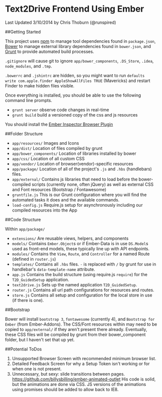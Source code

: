 Text2Drive Frontend Using Ember
===============================

Last Updated 3/10/2014 by Chris Thoburn (@runspired)


##Getting Started

This project uses [npm](https://www.npmjs.org/) to manage tool dependencies found in `package.json`,
[Bower](http://bower.io/) to manage external library dependencies found in `bower.json`, and
[Grunt](http://gruntjs.com/) to provide automated build processes.

`.gitignore` will cause git to ignore `app/bower_components`, `.DS_Store`, `.idea`, `node_modules`, and `.tmp`.

`.bowerrc` and `.jshintrc` are hidden, so you might want to run `defaults write com.apple.finder AppleShowAllFiles TRUE` (Mavericks) and restart Finder to make hidden files visible.

Once everything is installed, you should be able to use the following command line prompts.
- `grunt server` observe code changes in real-time
- `grunt build` build a versioned copy of the css and js resources

You should install the [Ember Inspector Browser Plugin](https://chrome.google.com/webstore/detail/ember-inspector/bmdblncegkenkacieihfhpjfppoconhi?hl=en)


##Folder Structure

- `app/resources/` Images and Icons
- `app/dist/` Location of files compiled by grunt
- `app/bower_components/` Location of libraries installed by bower
- `app/css/` Location of all custom CSS
- `app/vendor/` Location of browser(vendor)-specific resources
- `app/package/` Location of all of the project's `.js` and `.hbs` (handlebars) files.
- `app/external/` Contains js libraries that need to load before the bower-compiled scripts (currently none, often jQuery) as well as external CSS and Font resources (Bootstrap / Fontawesome)
- `gruntfile.js` This is our Grunt configuration where you will find the automated tasks it does and the available commands.
- `load-config.js` Require.js setup for asynchronously including our compiled resources into the App


##Code Structure

Within `app/package/`

- `extensions/` Are reusable views, helpers, and components
- `models/` Contains `Ember.Object`s or if Ember-Data is in use `DS.Model`s used as front-end models, these typically line up with API endpoints.
- `modules/` Contains the `View`, `Route`, and `Controller` for a named Route (defined in `router.js`)
- `templates/` Contains all `.hbs` files. `-` is replaced with `/` by grunt for use in handlebar's `data-template-name` attribute.
- `app.js` Contains the build structure (using require.js `require`) for the `T2D_GuidedSetup` application.
- `text2drive.js` Sets up the named application `T2D_GuidedSetup`.
- `router.js` Contains all url path configurations for resources and routes.
- `store.js` Contains all setup and configuration for the local store in use (if there is one).


##Bootstrap

Bower will install `bootstrap 3`, `fontawesome` (currently 4), and `Bootstrap for Ember` (from Ember-Addons).
The CSS/Font resources within may need to be copied to `app/external/` if they aren't present there already. Eventually, these CSS files will be compiled by grunt from their bower_component folder, but I haven't set that up yet.


##Potential ToDos
1. Unsupported Browser Screen with recommended minimum browser list.
2. Detailed Feedback Screen for why a Setup Token isn't working or for when one is not present.
3. Unnecessary, but sexy: slide transitions between pages. https://github.com/billysbilling/ember-animated-outlet His code is solid, but the animations are done via CSS. JS versions of the animations using promises should be added to allow back to IE8.
